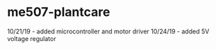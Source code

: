 # me507-plantcare

10/21/19 - added microcontroller and motor driver
10/24/19 - added 5V voltage regulator

